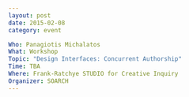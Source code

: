 ```yaml
---
layout: post
date: 2015-02-08
category: event

Who: Panagiotis Michalatos
What: Workshop
Topic: "Design Interfaces: Concurrent Authorship"
Time: TBA
Where: Frank-Ratchye STUDIO for Creative Inquiry
Organizer: SOARCH
---
```

